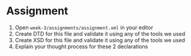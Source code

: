 # Assignment

1. Open `week-3/assignments/assignment.xml` in your editor
2. Create DTD for this file and validate it using any of the tools we used
3. Create XSD for this file and validate it using any of the tools we used
4. Explain your thought process for these 2 declarations
